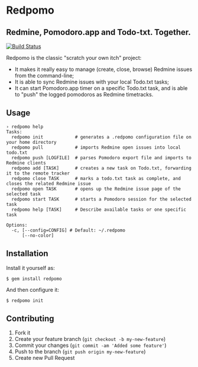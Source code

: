 # Redpomo
## Redmine, Pomodoro.app and Todo-txt. Together.

[![Build Status](https://secure.travis-ci.org/stefanoverna/redpomo.png)](http://travis-ci.org/stefanoverna/redpomo)

Redpomo is the classic "scratch your own itch" project:

* It makes it really easy to manage (create, close, browse) Redmine issues
  from the command-line;
* It is able to sync Redmine issues with your local Todo.txt tasks;
* It can start Pomodoro.app timer on a specific Todo.txt task, and is
  able to "push" the logged pomodoros as Redmine timetracks.

## Usage

    › redpomo help
    Tasks:
      redpomo init            # generates a .redpomo configuration file on your home directory
      redpomo pull            # imports Redmine open issues into local todo.txt
      redpomo push [LOGFILE]  # parses Pomodoro export file and imports to Redmine clients
      redpomo add [TASK]      # creates a new task on Todo.txt, forwarding it to the remote tracker
      redpomo close TASK      # marks a todo.txt task as complete, and closes the related Redmine issue
      redpomo open TASK       # opens up the Redmine issue page of the selected task
      redpomo start TASK      # starts a Pomodoro session for the selected task
      redpomo help [TASK]     # Describe available tasks or one specific task

    Options:
      -c, [--config=CONFIG] # Default: ~/.redpomo
          [--no-color]

## Installation

Install it yourself as:

    $ gem install redpomo

And then configure it:

    $ redpomo init

## Contributing

1. Fork it
2. Create your feature branch (`git checkout -b my-new-feature`)
3. Commit your changes (`git commit -am 'Added some feature'`)
4. Push to the branch (`git push origin my-new-feature`)
5. Create new Pull Request
